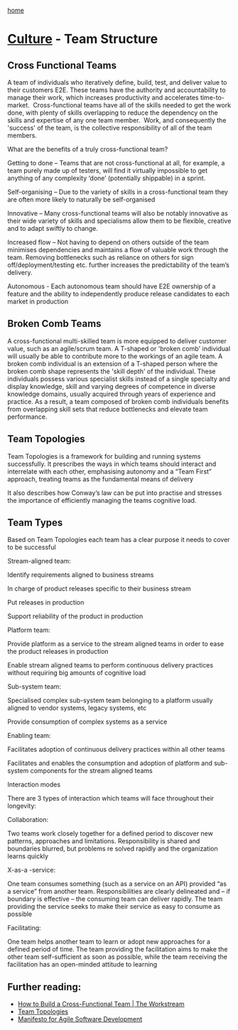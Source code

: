 [home](../README.md)
# [Culture](README.md) - Team Structure


## Cross Functional Teams

A team of individuals who iteratively define, build, test, and deliver value to their customers E2E. These teams have the authority and accountability to manage their work, which increases productivity and accelerates time-to-market.  Cross-functional teams have all of the skills needed to get the work done, with plenty of skills overlapping to reduce the dependency on the skills and expertise of any one team member.  Work, and consequently the 'success' of the team, is the collective responsibility of all of the team members.


What are the benefits of a truly cross-functional team?

Getting to done – Teams that are not cross-functional at all, for example, a team purely made up of testers, will find it virtually impossible to get anything of any complexity ‘done’ (potentially shippable) in a sprint.

Self-organising – Due to the variety of skills in a cross-functional team they are often more likely to naturally be self-organised

Innovative – Many cross-functional teams will also be notably innovative as their wide variety of skills and specialisms allow them to be flexible, creative and to adapt swiftly to change.

Increased flow – Not having to depend on others outside of the team minimises dependencies and maintains a flow of valuable work through the team. Removing bottlenecks such as reliance on others for sign off/deployment/testing etc. further increases the predictability of the team’s delivery.

Autonomous - Each autonomous team should have E2E ownership of a feature and the ability to independently produce release candidates to each market in production

## Broken Comb Teams

A cross-functional multi-skilled team is more equipped to deliver customer value, such as an agile/scrum team. A T-shaped or 'broken comb' individual will usually be able to contribute more to the workings of an agile team. A broken comb individual is an extension of a T-shaped person where the broken comb shape represents the 'skill depth' of the individual. These individuals possess various specialist skills instead of a single specialty and display knowledge, skill and varying degrees of competence in diverse knowledge domains, usually acquired through years of experience and practice. As a result, a team composed of broken comb individuals benefits from overlapping skill sets that reduce bottlenecks and elevate team performance.

## Team Topologies

Team Topologies is a framework for building and running systems successfully. It prescribes the ways in which teams should interact and interrelate with each other, emphasising autonomy and a “Team First” approach, treating teams as the fundamental means of delivery

It also describes how Conway’s law can be put into practise and stresses the importance of efficiently managing the teams cognitive load. 

## Team Types

Based on Team Topologies each team has a clear purpose it needs to cover to be successful 

Stream-aligned team:

Identify requirements aligned to business streams

In charge of product releases specific to their business stream

Put releases in production

Support reliability of the product in production

Platform team:

Provide platform as a service to the stream aligned teams in order to ease the product releases in production

Enable stream aligned teams to perform continuous delivery practices without requiring big amounts of cognitive load

Sub-system team:

Specialised complex sub-system team belonging to a platform usually aligned to vendor systems, legacy systems, etc

Provide consumption of complex systems as a service

Enabling team:

Facilitates adoption of continuous delivery practices within all other teams

Facilitates and enables the consumption and adoption of platform and sub-system components for the stream aligned teams 

Interaction modes

There are 3 types of interaction which teams will face throughout their longevity:

Collaboration:

Two teams work closely together for a defined period to discover new patterns, approaches and limitations. Responsibility is shared and boundaries blurred, but problems re solved rapidly and the organization learns quickly

X-as-a -service:

One team consumes something (such as a service on an API) provided “as a service” from another team. Responsibilities are clearly delineated and – if boundary is effective – the consuming team can deliver rapidly. The team providing the service seeks to make their service as easy to consume as possible

Facilitating:

One team helps another team to learn or adopt new approaches for a defined period of time. The team providing the facilitation aims to make the other team self-sufficient as soon as possible, while the team receiving the facilitation has an open-minded attitude to learning

## Further reading:
* [How to Build a Cross-Functional Team | The Workstream](https://www.atlassian.com/work-management/project-collaboration/cross-functional-teams)
* [Team Topologies](https://teamtopologies.com)
* [Manifesto for Agile Software Development](https://agilemanifesto.org)
